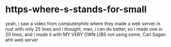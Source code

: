# https-where-s-stands-for-small
yeah, i saw a video from computerphile where they made a web server in rust with only 25 lines and i thought, man, i can do better, so i made one in 20 lines, and i made it with MY VERY OWN LIBS not using some, Carl Sagan ahh web server
